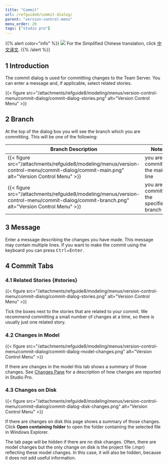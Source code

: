 ```yaml
---
title: "Commit"
url: /refguide8/commit-dialog/
parent: "version-control-menu"
menu_order: 20
tags: ["studio pro"]
---
```


{{% alert color="info" %}}
<img src="/attachments/china.png" class="d-inline-block" /> For the Simplified Chinese translation, click [中文译文](https://cdn.mendix.tencent-cloud.com/documentation/refguide8/commit-dialog.pdf).
{{% /alert %}}

## 1 Introduction

The commit dialog is used for committing changes to the Team Server. You can enter a message and, if applicable, select related stories.

{{< figure src="/attachments/refguide8/modeling/menus/version-control-menu/commit-dialog/commit-dialog-stories.png" alt="Version Control Menu" >}}

## 2 Branch

At the top of the dialog box you will see the branch which you are committing. This will be one of the following:

| Branch Description | Notes |
| --- | --- |
| {{< figure src="/attachments/refguide8/modeling/menus/version-control-menu/commit-dialog/commit-main.png" alt="Version Control Menu" >}} |  you are committing the main line |
| {{< figure src="/attachments/refguide8/modeling/menus/version-control-menu/commit-dialog/commit-branch.png" alt="Version Control Menu" >}} |  you are committing the specified branch |

## 3 Message

Enter a message describing the changes you have made. This message may contain multiple lines. If you want to make the commit using the keyboard you can press <kbd>Ctrl</kbd>+<kbd>Enter</kbd>.

## 4 Commit Tabs

### 4.1 Related Stories {#stories}

{{< figure src="/attachments/refguide8/modeling/menus/version-control-menu/commit-dialog/commit-dialog-stories.png" alt="Version Control Menu" >}}

Tick the boxes next to the stories that are related to your commit. We recommend committing a small number of changes at a time, so there is usually just one related story.

### 4.2 Changes in Model

{{< figure src="/attachments/refguide8/modeling/menus/version-control-menu/commit-dialog/commit-dialog-model-changes.png" alt="Version Control Menu" >}}

If there are changes in the model this tab shows a summary of those changes. See [Changes Pane](/refguide8/changes-pane/) for a description of how changes are reported in Studio Pro.

### 4.3 Changes on Disk

{{< figure src="/attachments/refguide8/modeling/menus/version-control-menu/commit-dialog/commit-dialog-disk-changes.png" alt="Version Control Menu" >}}

If there are changes on disk this page shows a summary of those changes. Click **Open containing folder** to open the folder containing the selected file in Windows Explorer.

The tab page will be hidden if there are no disk changes. Often, there are model changes but the only change on disk is the project file (.mpr) reflecting these model changes. In this case, it will also be hidden, because it does not add useful information.
